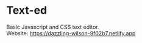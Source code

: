 # Text-ed
Basic Javascript and CSS text editor.</br>
Website: https://dazzling-wilson-9f02b7.netlify.app
















